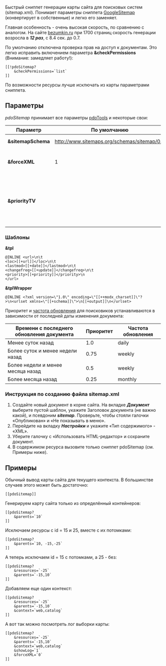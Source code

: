 Быстрый сниппет генерации карты сайта для поисковых систем (sitemap.xml). Понимает параметры сниппета [GoogleSitemap][1] (конвертирует в собственные) и легко его заменяет.

Главная особенность - очень высокая скорость, по сравнению с аналогом. На сайте [bezumkin.ru][2] при 1700 страниц скорость генерации возросла в ***12 раз***, с 8.4 сек. до 0.7.

По умолчанию отключена проверка прав на доступ к документам. Это легко исправить включением параметра **&checkPermissions** (Внимание: замедляет работу!):
```
[[!pdoSitemap?
	&checkPermissions=`list`
]]
```

По возможности ресурсы лучше исключать из карты параметрами сниппета.

## Параметры
*pdoSitemap* принимает все параметры [pdoTools][3] и некоторые свои:

Параметр			| По умолчанию									| Описание
--------------------|-----------------------------------------------|--------------------------------------------------------------------------------------------------------------
**&sitemapSchema**	| http://www.sitemaps.org/schemas/sitemap/0.9	| Схема карты сайта.
**&forceXML**		| 1												| Принудительно выводить страницу как XML.
**&priorityTV**		|  												| Дополнительное поле, в котором указывается [приоритет][4] документа. Нужно добавить его в параметр **&includeTVs**

### Шаблоны

**&tpl**
```
@INLINE <url>\n\t
<loc>[[+url]]</loc>\n\t
<lastmod>[[+date]]</lastmod>\n\t
<changefreq>[[+update]]</changefreq>\n\t
<priority>[[+priority]]</priority>\n
</url>
```

**&tplWrapper**
```
@INLINE <?xml version=\"1.0\" encoding=\"[[++modx_charset]]\"?>\n<urlset xmlns=\"[[+schema]]\">\n[[+output]]\n</urlset>
```

Приоритет и [частота обновления][5] для поисковиков устанавливаются в зависимости от последней даты изменения документа:

Времени с последнего обновления документа	| Приоритет | Частота обновления
--------------------------------------------|-----------|--------------------
Менее суток назад							| 1.0		| daily
Более суток и менее недели назад			| 0.75		| weekly
Более недели и менее месяца назад			| 0.5		| weekly
Более месяца назад							| 0.25		| monthly


### Инструкция по созданию файла sitemap.xml

1. Создайте новый документ в корне сайта. На вкладке ***Документ*** выберите пустой шаблон, укажите Заголовок документа (не важно какой), и псевдоним ***sitemap***. Проверьте, чтобы стояли галочки «Опубликован» и «Не показывать в меню».
2. Перейдите на вкладку ***Настройки*** и укажите «Тип содержимого» - «XML».
3. Уберите галочку с «Использовать HTML-редактор» и сохраните документ.
4. В содержимом ресурса вызовите только сниппет pdoSitemap (см. Примеры ниже).

## Примеры
Обычный вывод карты сайта для текущего контекста. В большинстве случаев этого может быть достаточно:
```
[[pdoSitemap]]
```

Генерируем карту сайта только из определённый контейнеров:
```
[[pdoSitemap?
	&parents=`10`
]]
```

Исключаем ресурсы с id = 15 и 25, вместе с их потомками:
```
[[pdoSitemap?
	&parents=`10, -15,-25`
]]
```

А теперь исключаем id = 15 с потомками, а 25 - без:
```
[[pdoSitemap?
	&resources=`-25`
	&parents=`-15,10`
]]
```

Добавляем еще один контекст:
```
[[pdoSitemap?
	&resources=`-25`
	&parents=`-15,10`
	&context=`web,catalog`
]]
```

А вот так можно посмотреть лог выборки карты:
```
[[pdoSitemap?
	&resources=`-25`
	&parents=`-15,10`
	&context=`web,catalog`
	&showLog=`1`
	&forceXML=`0`
]]
```

[1]: http://rtfm.modx.com/extras/revo/googlesitemap
[2]: http://bezumkin.ru/sitemap.xml
[3]: /ru/01_Компоненты/01_pdoTools/04_Общие_параметры.md
[4]: http://www.sitemaps.org/ru/protocol.html#prioritydef
[5]: http://www.sitemaps.org/ru/protocol.html#changefreqdef